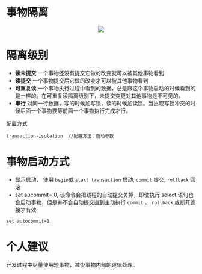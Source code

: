 # 事物隔离

<p align='center'>
<img src='https://github.com/w1991668899/blog/blob/master/image/mysql/%E4%BA%8B%E7%89%A9%E9%9A%94%E7%A6%BB.jpeg'>
</p>

# 隔离级别

- **读未提交** 一个事物还没有提交它做的改变就可以被其他事物看到
- **读提交** 一个事物提交后它做的改变才可以被其他事物看到
- **可重复读** 一个事物执行过程中看到的数据，总是跟这个事物启动的时候看到的是一样的。在可重复读隔离级别下，未提交变更对其他事物是不可见的。
- **串行** 对同一行数据，写的时候加写锁，读的时候加读锁。当出现写锁冲突的时候后面一个事物要等前面一个事物执行完成才行。

配置方式

```
transaction-isolation  //配置方法：启动参数 
```

# 事物启动方式

- 显示启动， 使用 `begin`或 `start transaction` 启动, `commit` 提交, `rollback` 回滚
- set aucommit= 0, 该命令会把线程的自动提交关掉，即使执行 select 语句也会启动事物，但是并不会自动提交直到主动执行 `commit` 、 `rollback` 或断开连接才有效

```
set autocommit=1
```

# 个人建议

开发过程中尽量使用短事物，减少事物内部的逻辑处理。